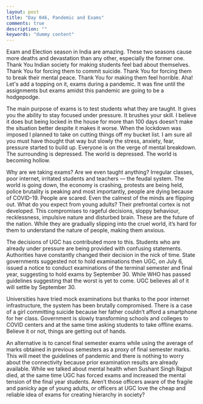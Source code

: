 ```yaml
---
layout: post
title: "Day 046, Pandemic and Exams"
comments: true
description: ""
keywords: "dummy content"
---  
```


Exam and Election season in India are amazing. These two seasons cause more deaths and devastation than any other, especially the former one. Thank You Indian society for making students feel bad about themselves. Thank You for forcing them to commit suicide. Thank You for forcing them to break their mental peace. Thank You for making them feel horrible. Aha! Let's add a topping on it, exams during a pandemic. It was fine until the assignments but exams amidst this pandemic are going to be a hodgepodge. 

The main purpose of exams is to test students what they are taught. It gives you the ability to stay focused under pressure. It brushes your skill. I believe it does but being locked in the house for more than 100 days doesn’t make the situation better despite it makes it worse. When the lockdown was imposed I planned to take on cutting things off my bucket list. I am sure all you must have thought that way but slowly the stress, anxiety, fear, pressure started to build up. Everyone is on the verge of mental breakdown. The surrounding is depressed. The world is depressed. The world is becoming hollow. 

Why are we taking exams? Are we even taught anything? Irregular classes, poor internet, irritated students and teachers — the feudal system. The world is going down, the economy is crashing, protests are being held, police brutality is peaking and most importantly, people are dying because of COVID-19. People are scared. Even the calmest of the minds are flipping out. What do you expect from young adults? Their prefrontal cortex is not developed. This compromises to rageful decisions, sloppy behaviour, recklessness, impulsive nature and disturbed brain. These are the future of the nation. While they are gradually slipping into the cruel world, it’s hard for them to understand the nature of people, making them anxious. 

The decisions of UGC has contributed more to this. Students who are already under pressure are being provided with confusing statements. Authorities have constantly changed their decision in the nick of time. State governments suggested not to hold examinations then UGC, on July 6, issued a notice to conduct examinations of the terminal semester and final year, suggesting to hold exams by September 30. While WHO has passed guidelines suggesting that the worst is yet to come. UGC believes all of it will settle by September 30.

Universities have tried mock examinations but thanks to the poor internet infrastructure, the system has been brutally compromised. There is a case of a girl committing suicide because her father couldn’t afford a smartphone for her class. Government is slowly transforming schools and colleges to COVID centers and at the same time asking students to take offline exams. Believe it or not, things are getting out of hands. 

An alternative is to cancel final semester exams while using the average of marks obtained in previous semesters as a proxy of final semester marks. This will meet the guidelines of pandemic and there is nothing to worry about the connectivity because prior examination results are already available. 
While we talked about mental health when Sushant Singh Rajput died, at the same time UGC has forced exams and increased the mental tension of the final year students. Aren’t those officers aware of the fragile and panicky age of young adults, or officers at UGC love the cheap and reliable idea of exams for creating hierarchy in society? 

